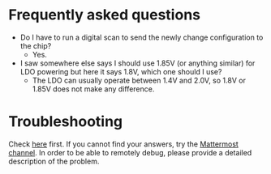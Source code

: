 Frequently asked questions
==========================
- Do I have to run a digital scan to send the newly change configuration to the chip?
	- Yes.
- I saw somewhere else says I should use 1.85V (or anything similar) for LDO powering but here it says 1.8V, which one should I use?
	- The LDO can usually operate between 1.4V and 2.0V, so 1.8V or 1.85V does not make any difference.

Troubleshooting
===============

Check [here](https://yarr.readthedocs.io/en/devel/troubleshooting.md)
first. If you cannot find your answers, try the [Mattermost channel](https://mattermost.web.cern.ch/itkpixel/channels/travellingmodule). In order to be able to remotely debug, please provide a detailed description of the problem.

